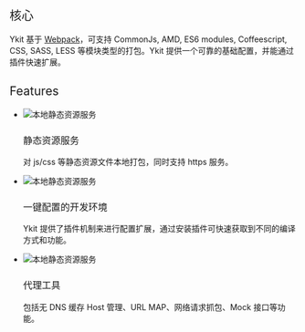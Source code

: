 <h2 style="font-weight: normal"> 核心 </h2>

Ykit 基于 [Webpack][1]，可支持 CommonJs, AMD, ES6 modules, Coffeescript, CSS, SASS, LESS 等模块类型的打包。Ykit 提供一个可靠的基础配置，并能通过插件快速扩展。

<h2 style="font-weight: normal"> Features </h2>

- ![本地静态资源服务](http://oji8kngu4.bkt.clouddn.com/doc_index_file.png)
  <h3 style="font-weight: normal"> 静态资源服务 </h3>

  对 js/css 等静态资源文件本地打包，同时支持 https 服务。
- ![本地静态资源服务](http://oji8kngu4.bkt.clouddn.com/doc_index_config.png)
  <h3 style="font-weight: normal"> 一键配置的开发环境 </h3>

  Ykit 提供了插件机制来进行配置扩展，通过安装插件可快速获取到不同的编译方式和功能。
- ![本地静态资源服务](http://oji8kngu4.bkt.clouddn.com/doc_index_host.png)
  <h3 style="font-weight: normal"> 代理工具 </h3>

  包括无 DNS 缓存 Host 管理、URL MAP、网络请求抓包、Mock 接口等功能。

[1]: https://github.com/webpack/webpack
